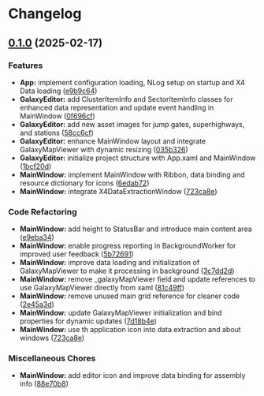 # Changelog

## [0.1.0](https://github.com/chemodun/X4-UniverseEditor/compare/GalaxyEditor-v0.0.1...GalaxyEditor@v0.1.0) (2025-02-17)


### Features

* **App:** implement configuration loading, NLog setup on startup and X4 Data loading ([e9b9c64](https://github.com/chemodun/X4-UniverseEditor/commit/e9b9c64526441f913d599fdba304750b3f2f820b))
* **GalaxyEditor:** add ClusterItemInfo and SectorItemInfo classes for enhanced data representation and update event handling in MainWindow ([0f696cf](https://github.com/chemodun/X4-UniverseEditor/commit/0f696cf5b290a23f2a8236d2bbfb87b2ea76f2d2))
* **GalaxyEditor:** add new asset images for jump gates, superhighways, and stations ([58cc6cf](https://github.com/chemodun/X4-UniverseEditor/commit/58cc6cfe3a8655ae7cf3d99f1f33d4af274be539))
* **GalaxyEditor:** enhance MainWindow layout and integrate GalaxyMapViewer with dynamic resizing ([035b326](https://github.com/chemodun/X4-UniverseEditor/commit/035b3267cfe78656b54afd70df773a6ca8c59d40))
* **GalaxyEditor:** initialize project structure with App.xaml and MainWindow ([1bcf20d](https://github.com/chemodun/X4-UniverseEditor/commit/1bcf20dd6618ae5bfd8b0726ed3922d67976b5ae))
* **MainWindow:** implement MainWindow with Ribbon, data binding and resource dictionary for icons ([6edab72](https://github.com/chemodun/X4-UniverseEditor/commit/6edab725321ec550c7c542df5adfe006fbc5ce1f))
* **MainWindow:** integrate X4DataExtractionWindow ([723ca8e](https://github.com/chemodun/X4-UniverseEditor/commit/723ca8e119b85c78468cc37d3eea04465fb2816f))


### Code Refactoring

* **MainWindow:** add height to StatusBar and introduce main content area ([e9eba34](https://github.com/chemodun/X4-UniverseEditor/commit/e9eba34e55f856c9028517f0558d74a45d007d85))
* **MainWindow:** enable progress reporting in BackgroundWorker for improved user feedback ([5b72691](https://github.com/chemodun/X4-UniverseEditor/commit/5b72691f2fb7c059a9156e9b896fd4005dece6bb))
* **MainWindow:** improve data loading and initialization of GalaxyMapViewer to make it processing in background ([3c7dd2d](https://github.com/chemodun/X4-UniverseEditor/commit/3c7dd2d6fa68845a396615ccc174e245b525025b))
* **MainWindow:** remove _galaxyMapViewer field and update references to use GalaxyMapViewer directly from xaml ([81c49ff](https://github.com/chemodun/X4-UniverseEditor/commit/81c49ff28a788c6f5b782c46dcc8628dfb4283fa))
* **MainWindow:** remove unused main grid reference for cleaner code ([2e45a3d](https://github.com/chemodun/X4-UniverseEditor/commit/2e45a3dd698a6e70486452cf6238475fbfaca8a1))
* **MainWindow:** update GalaxyMapViewer initialization and bind properties for dynamic updates ([7d18b4e](https://github.com/chemodun/X4-UniverseEditor/commit/7d18b4e3b52216825660026acd97930136f1a4c0))
* **MainWindow:** use th application icon into data extraction and about windows ([723ca8e](https://github.com/chemodun/X4-UniverseEditor/commit/723ca8e119b85c78468cc37d3eea04465fb2816f))


### Miscellaneous Chores

* **MainWindow:** add editor icon and improve data binding for assembly info ([88e70b8](https://github.com/chemodun/X4-UniverseEditor/commit/88e70b867f0c819f477552072c97b3d7ef419527))
